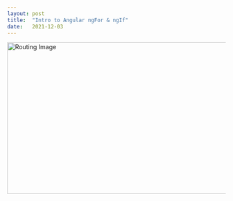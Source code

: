 ```yaml
---
layout: post
title:  "Intro to Angular ngFor & ngIf"
date:   2021-12-03
---
```

<html>
<head>
<meta charset="utf-8">
<title>Intro to Angular ngFor & ngIf</title>
<style></style>
</head>
<body>
<img src="https://www.grazitti.com/assets/2018/06/8-Proven-Reasons-You-Need-Angular-02.png" alt="Routing Image" width="600" height="350">
</body>
</html>